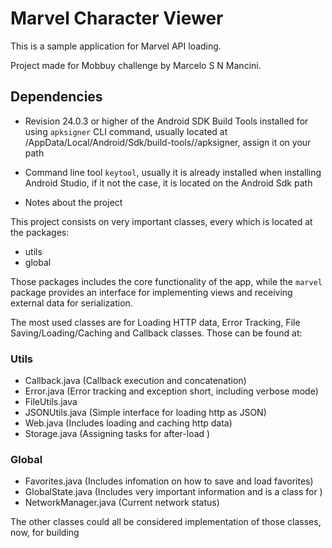 # Marvel Character Viewer

This is a sample application for Marvel API loading.

Project made for Mobbuy challenge by Marcelo S N Mancini.

## Dependencies

- Revision 24.0.3 or higher of the Android SDK Build Tools installed for using `apksigner` CLI command, usually
located at <User>/AppData/Local/Android/Sdk/build-tools/<version>/apksigner, assign it on your path
- Command line tool `keytool`, usually it is already installed when installing Android Studio, if it not the case,
it is located on the Android Sdk path

- Notes about the project

This project consists on very important classes, every which is located at the packages:

- utils
- global

Those packages includes the core functionality of the app, while the `marvel` package provides an interface for
implementing views and receiving external data for serialization.

The most used classes are for Loading HTTP data, Error Tracking, File Saving/Loading/Caching and Callback classes. Those can be found at:

### Utils

- Callback.java (Callback execution and concatenation)
- Error.java (Error tracking and exception short, including verbose mode)
- FileUtils.java
- JSONUtils.java (Simple interface for loading http as JSON)
- Web.java (Includes loading and caching http data)
- Storage.java (Assigning tasks for after-load )
  
### Global

- Favorites.java (Includes infomation on how to save and load favorites)
- GlobalState.java (Includes very important information and is a class for )
- NetworkManager.java (Current network status)

The other classes could all be considered implementation of those classes, now, for building